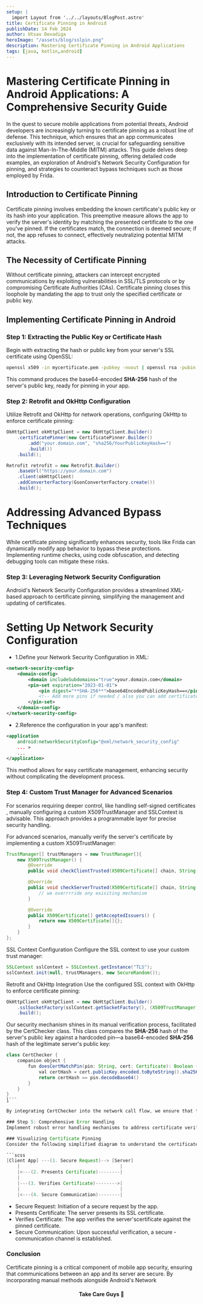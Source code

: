 ```yaml
---
setup: |
  import Layout from '../../layouts/BlogPost.astro'
title: Certificate Pinning in Android
publishDate: 14 Feb 2024
author: Utsav Devadiga
heroImage: "/assets/blog/sslpin.png"
description: Mastering Certificate Pinning in Android Applications
tags: [java, kotlin,android]
---
```


# Mastering Certificate Pinning in Android Applications: A Comprehensive Security Guide

In the quest to secure mobile applications from potential threats, Android developers are increasingly turning to certificate pinning as a robust line of defense. This technique, which ensures that an app communicates exclusively with its intended server, is crucial for safeguarding sensitive data against Man-In-The-Middle (MITM) attacks. This guide delves deep into the implementation of certificate pinning, offering detailed code examples, an exploration of Android's Network Security Configuration for pinning, and strategies to counteract bypass techniques such as those employed by Frida.

## Introduction to Certificate Pinning

Certificate pinning involves embedding the known certificate's public key or its hash into your application. This preemptive measure allows the app to verify the server's identity by matching the presented certificate to the one you've pinned. If the certificates match, the connection is deemed secure; if not, the app refuses to connect, effectively neutralizing potential MITM attacks.

## The Necessity of Certificate Pinning

Without certificate pinning, attackers can intercept encrypted communications by exploiting vulnerabilities in SSL/TLS protocols or by compromising Certificate Authorities (CAs). Certificate pinning closes this loophole by mandating the app to trust only the specified certificate or public key.

## Implementing Certificate Pinning in Android

### Step 1: Extracting the Public Key or Certificate Hash

Begin with extracting the hash or public key from your server's SSL certificate using OpenSSL:

```bash
openssl x509 -in mycertificate.pem -pubkey -noout | openssl rsa -pubin -outform der | openssl dgst -sha256 -binary | openssl enc -base64
```
This command produces the base64-encoded **SHA-256** hash of the server's public key, ready for pinning in your app.

### Step 2: Retrofit and OkHttp Configuration

Utilize Retrofit and OkHttp for network operations, configuring OkHttp to enforce certificate pinning:

``` java
OkHttpClient okHttpClient = new OkHttpClient.Builder()
    .certificatePinner(new CertificatePinner.Builder()
        .add("your.domain.com", "sha256/YourPublicKeyHash==")
        .build())
    .build();

Retrofit retrofit = new Retrofit.Builder()
    .baseUrl("https://your.domain.com")
    .client(okHttpClient)
    .addConverterFactory(GsonConverterFactory.create())
    .build();
```
# Addressing Advanced Bypass Techniques
While certificate pinning significantly enhances security, tools like Frida can dynamically modify app behavior to bypass these protections. Implementing runtime checks, using code obfuscation, and detecting debugging tools can mitigate these risks.

### Step 3: Leveraging Network Security Configuration

Android's Network Security Configuration provides a streamlined XML-based approach to certificate pinning, simplifying the management and updating of certificates.

# Setting Up Network Security Configuration

- 1.Define your Network Security Configuration in XML:
```xml
<network-security-config>
    <domain-config>
        <domain includeSubdomains="true">your.domain.com</domain>
        <pin-set expiration="2023-01-01">
            <pin digest="**SHA-256**">base64EncodedPublicKeyHash==</pin>
            <!-- Add more pins if needed / also you can add certificates -->
        </pin-set>
    </domain-config>
</network-security-config>
```
- 2.Reference the configuration in your app's manifest:
```xml
<application
    android:networkSecurityConfig="@xml/network_security_config"
    ... >
    ...
</application>
```

This method allows for easy certificate management, enhancing security without complicating the development process.

### Step 4: Custom Trust Manager for Advanced Scenarios

For scenarios requiring deeper control, like handling self-signed certificates , manually configuring a custom X509TrustManager and SSLContext is advisable. This approach provides a programmable layer for precise security handling.

For advanced scenarios, manually verify the server's certificate by implementing a custom X509TrustManager:

```java
TrustManager[] trustManagers = new TrustManager[]{
    new X509TrustManager() {
        @Override
        public void checkClientTrusted(X509Certificate[] chain, String authType) {}

        @Override
        public void checkServerTrusted(X509Certificate[] chain, String authType) {
            // we overrrride any exisiting mechanism
        }

        @Override
        public X509Certificate[] getAcceptedIssuers() {
            return new X509Certificate[]{};
        }
    }
};
```
SSL Context Configuration
Configure the SSL context to use your custom trust manager:

```java
SSLContext sslContext = SSLContext.getInstance("TLS");
sslContext.init(null, trustManagers, new SecureRandom());
```

Retrofit and OkHttp Integration
Use the configured SSL context with OkHttp to enforce certificate pinning:

```java
OkHttpClient okHttpClient = new OkHttpClient.Builder()
    .sslSocketFactory(sslContext.getSocketFactory(), (X509TrustManager)trustManagers[0])
    .build();

```


Our security mechanism shines in its manual verification process, facilitated by the CertChecker class. This class compares the **SHA-256** hash of the server's public key against a hardcoded pin—a base64-encoded **SHA-256** hash of the legitimate server's public key:

```  java
class CertChecker {
    companion object {
        fun doesCertMatchPin(pin: String, cert: Certificate): Boolean {
            val certHash = cert.publicKey.encoded.toByteString().sha256()
            return certHash == pin.decodeBase64()
        }
    }
}
l̥```

By integrating CertChecker into the network call flow, we ensure that the app communicates only with the intended server, effectively preventing MITM attacks.

### Step 5: Comprehensive Error Handling
Implement robust error handling mechanisms to address certificate verification failures, ensuring users are promptly informed about potential security issues.

### Visualizing Certificate Pinning
Consider the following simplified diagram to understand the certificate pinning process better:

```scss
[Client App] ---(1. Secure Request)--> [Server]
    |                                     |
    |<---(2. Presents Certificate)--------|
    |
    |---(3. Verifies Certificate)-------->|
    |                                     |
    |<---(4. Secure Communication)--------|

```

- Secure Request: Initiation of a secure request by the app.
- Presents Certificate: The server presents its SSL certificate.
- Verifies Certificate: The app verifies the server'scertificate against the pinned certificate.
- Secure Communication: Upon successful verification, a secure - communication channel is established.

### Conclusion
Certificate pinning is a critical component of mobile app security, ensuring that communications between an app and its server are secure. By incorporating manual methods alongside Android's Network

<div style="text-align:center;margin-top:20px;font-family:Inter;"><strong>Take Care Guys </strong>🤗</div>




